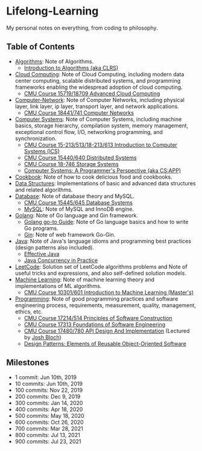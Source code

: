 # Lifelong-Learning

My personal notes on everything, from coding to philosophy.

## Table of Contents

* [Algorithms](./Algorithms/): Note of Algorithms.
  * [Introduction to Algorithms (aka CLRS)](./CLRS/Algorithms/)
* [Cloud Computing](./Cloud-Computing/): Note of Cloud Computing, including modern data center computing, scalable distributed systems, and programming frameworks enabling the widespread adoption of cloud computing.
  * [CMU Course 15719/18709 Advanced Cloud Computing](./Cloud-Computing/cmu-18709/)
* [Computer-Network](./Computer-Networks/): Note of Computer Networks, including physical layer, link layer, ip layer, transport layer, and network applications.
  * [CMU Course 18441/741 Computer Networks](./Computer-Networks/cmu-18741/)
* [Computer Systems](./Computer-Systems/): Note of Computer Systems, including machine basics, storage hierarchy, compilation system, memory management, exceptional control flow, I/O, networking programming, and synchronization.
  * [CMU Course 15-213/513/18-213/613 Introduction to Computer Systems (ICS)](./Computer-Systems/cmu-18613/)
  * [CMU Course 15440/640 Distributed Systems](./Computer-Systems/cmu-15640/)
  * [CMU Course 18-746 Storage Systems](./Computer-Systems/cmu-18746/)
  * [Computer Systems: A Programmer's Perspective (aka CS:APP)](./Computer-Systems/CSAPP/)
* [Cookbook](./Cookbook/): Note of how to cook delicious food and cookbooks.
* [Data Structures](./Data-Structures/): Implementations of basic and advanced data structures and related algorithms.
* [Database](./Database/): Note of database theory and MySQL.
  * [CMU Course 15445/645 Database Systems](./Database/cmu-15645/)
  * [MySQL](./Database/MySQL/): Note of MySQL and InnoDB engine.
* [Golang](./Golang/): Note of Go language and Gin framework.
  * [Golang go-to Guide](./Golang/Go-go-to-Guide/): Note of Go language basics and how to write Go programs.
  * [Gin](./Golang/Gin): Note of web framework Go-Gin.
* [Java](./Java/): Note of Java's language idioms and programming best practices (design patterns also included).
  * [Effective Java](./Java/Effective%20Java/)
  * [Java Concurrency in Practice](./Java/Java%20Concurrency%20in%20Practice/)
* [LeetCode](./LeetCode/): Solution set of LeetCode algorithms problems and Note of useful tricks and expressions, and also self-defined solution models.
* [Machine Learning](./Machine-Learning/): Note of machine learning theory and implementations of ML algorithms.
  * [CMU Course 10301/601 Introduction to Machine Learning (Master's)](./Machine-Learning/cmu-10601/)
* [Programming](./Programming/): Note of good programming practices and software engineering process, requirements, measurement, quality, management, ethics, etc.
  * [CMU Course 17214/514 Principles of Software Construction](./Programming/cmu-17514/)
  * [CMU Course 17313 Foundations of Software Engineering](./Programming/cmu-17313/)
  * [CMU Course 17480/780 API Design And Implementation](./Programming/cmu-17780/) (Lectured by [Josh Bloch](https://www.isri.cmu.edu/people/affiliated-fac/bloch-josh.html))
  * [Design Patterns: Elements of Reusable Object-Oriented Software](./Programming/Design%20Patterns/)

## Milestones

* 1 commit: Jun 10th, 2019
* 10 commits: Jun 10th, 2019
* 100 commits: Nov 22, 2019
* 200 commits: Dec 9, 2019
* 300 commits: Jan 14, 2020
* 400 commits: Apr 18, 2020
* 500 commits: May 18, 2020
* 600 commits: Oct 26, 2020
* 700 commits: Mar 28, 2021
* 800 commits: Jul 13, 2021
* 900 commits: Jul 23, 2021
